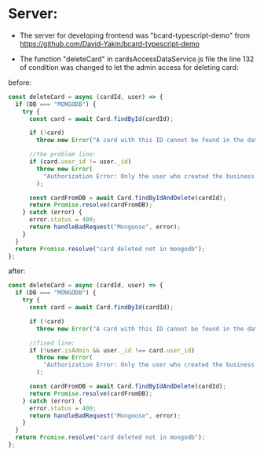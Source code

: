 # Server:

- The server for developing frontend was "bcard-typescript-demo"
  from https://github.com/David-Yakin/bcard-typescript-demo

- The function "deleteCard" in cardsAccessDataService.js file
  the line 132 of condition was changed to let the admin access
  for deleting card:

before:

```javascript
const deleteCard = async (cardId, user) => {
  if (DB === "MONGODB") {
    try {
      const card = await Card.findById(cardId);

      if (!card)
        throw new Error("A card with this ID cannot be found in the database");

      //the problem line:
      if (card.user_id != user._id)
        throw new Error(
          "Authorization Error: Only the user who created the business card or admin can delete this card"
        );

      const cardFromDB = await Card.findByIdAndDelete(cardId);
      return Promise.resolve(cardFromDB);
    } catch (error) {
      error.status = 400;
      return handleBadRequest("Mongoose", error);
    }
  }
  return Promise.resolve("card deleted not in mongodb");
};
```

after:

```Javascript
const deleteCard = async (cardId, user) => {
  if (DB === "MONGODB") {
    try {
      const card = await Card.findById(cardId);

      if (!card)
        throw new Error("A card with this ID cannot be found in the database");

      //fixed line:
      if (!user.isAdmin && user._id !== card.user_id)
        throw new Error(
          "Authorization Error: Only the user who created the business card or admin can delete this card"
        );

      const cardFromDB = await Card.findByIdAndDelete(cardId);
      return Promise.resolve(cardFromDB);
    } catch (error) {
      error.status = 400;
      return handleBadRequest("Mongoose", error);
    }
  }
  return Promise.resolve("card deleted not in mongodb");
};
```
